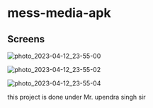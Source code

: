 # mess-media-apk

## Screens 
![photo_2023-04-12_23-55-00](https://user-images.githubusercontent.com/76162540/231550581-b7df02ee-2efb-43c8-9994-74187d94694d.jpg)

![photo_2023-04-12_23-55-02](https://user-images.githubusercontent.com/76162540/231550613-b6d38514-fe66-4e44-9d73-1bd63e61841f.jpg)

![photo_2023-04-12_23-55-04](https://user-images.githubusercontent.com/76162540/231550633-2943d136-d69c-4c40-881f-5a726eb1f38e.jpg)


this project is done under  Mr. upendra singh sir
